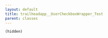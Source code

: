 ```yaml
---
layout: default
title: trailheadapp__UserCheckboxWrapper_Test
parent: classes
---
```


```(hidden)```
